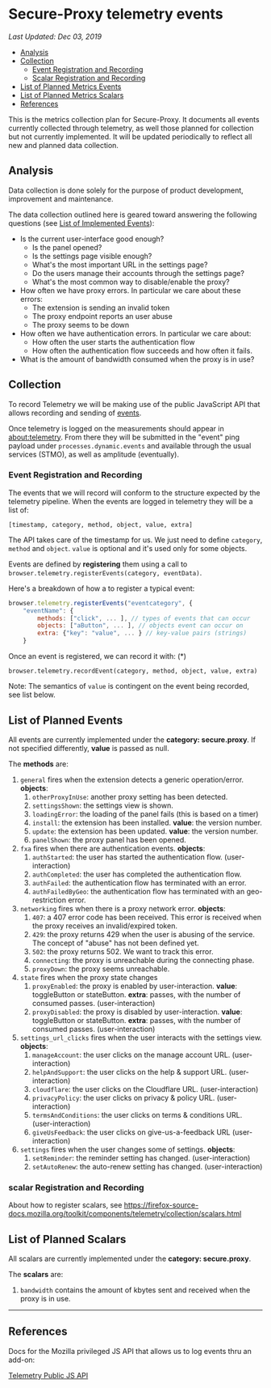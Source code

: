 # Secure-Proxy telemetry events

_Last Updated: Dec 03, 2019_

<!-- TOC depthFrom:2 depthTo:6 withLinks:1 updateOnSave:1 orderedList:0 -->

- [Analysis](#analysis)
- [Collection](#collection)
	- [Event Registration and Recording](#event-registration-and-recording)
	- [Scalar Registration and Recording](#scalar-registration-and-recording)
- [List of Planned Metrics Events](#list-of-planned-metrics-events)
- [List of Planned Metrics Scalars](#list-of-planned-metrics-scalars)
- [References](#references)

<!-- /TOC -->

This is the metrics collection plan for Secure-Proxy. It documents all events currently collected through telemetry, as well those planned for collection but not currently implemented. It will be updated periodically to reflect all new and planned data collection.

## Analysis

Data collection is done solely for the purpose of product development, improvement and maintenance.

The data collection outlined here is geared toward answering the following questions (see [List of Implemented Events](#list-of-planned-metrics-events)):


* Is the current user-interface good enough?
  * Is the panel opened?
  * Is the settings page visible enough?
  * What's the most important URL in the settings page?
  * Do the users manage their accounts through the settings page?
  * What's the most common way to disable/enable the proxy?
* How often we have proxy errors. In particular we care about these errors:
  * The extension is sending an invalid token
  * The proxy endpoint reports an user abuse
  * The proxy seems to be down
* How often we have authentication errors. In particular we care about:
  * How often the user starts the authentication flow
  * How often the authentication flow succeeds and how often it fails.
* What is the amount of bandwidth consumed when the proxy is in use?

## Collection

To record Telemetry we will be making use of the public JavaScript API that allows recording and sending of [events](https://firefox-source-docs.mozilla.org/toolkit/components/telemetry/telemetry/collection/events.html#public-js-api).

Once telemetry is logged on the measurements should appear in [about:telemetry](about:telemetry). From there they will be submitted in the "event" ping payload under `processes.dynamic.events` and available through the usual services (STMO), as well as amplitude (eventually).

### Event Registration and Recording

The events that we will record will conform to the structure expected by the telemetry pipeline. When the events are logged in telemetry they will be a list of:

`[timestamp, category, method, object, value, extra]`

The API takes care of the timestamp for us. We just need to define `category`, `method` and `object`. `value` is optional and it's used only for some objects.

Events are defined by **registering** them using a call to `browser.telemetry.registerEvents(category, eventData)`.

Here's a breakdown of how a to register a typical event:


```javascript
browser.telemetry.registerEvents("eventcategory", {
    "eventName": {
        methods: ["click", ... ], // types of events that can occur
        objects: ["aButton", ... ], // objects event can occur on
        extra: {"key": "value", ... } // key-value pairs (strings)
    }
```

Once an event is registered, we can record it with: (\*)

`browser.telemetry.recordEvent(category, method, object, value, extra)`

Note: The semantics of `value` is contingent on the event being recorded, see list below.

## List of Planned Events

All events are currently implemented under the **category: secure.proxy**.
If not specified differently, **value** is passed as null.

The **methods** are:

1. `general` fires when the extension detects a generic operation/error. **objects**:
   1. `otherProxyInUse`: another proxy setting has been detected.
   1. `settingsShown`: the settings view is shown.
   1. `loadingError`: the loading of the panel fails (this is based on a timer)
   1. `install`: the extension has been installed. **value**: the version number.
   1. `update`: the extension has been updated. **value**: the version number.
   1. `panelShown`: the proxy panel has been opened.
1. `fxa` fires when there are authentication events. **objects**:
   1. `authStarted`: the user has started the authentication flow. (user-interaction)
   1. `authCompleted`: the user has completed the authentication flow.
   1. `authFailed`: the authentication flow has terminated with an error.
   1. `authFailedByGeo`: the authentication flow has terminated with an geo-restriction error.
1. `networking` fires when there is a proxy network error. **objects**:
   1. `407`: a 407 error code has been received. This error is received when the proxy receives an invalid/expired token.
   1. `429`: the proxy returns 429 when the user is abusing of the service. The concept of "abuse" has not been defined yet.
   1. `502`: the proxy returns 502. We want to track this error.
   1. `connecting`: the proxy is unreachable during the connecting phase.
   1. `proxyDown`: the proxy seems unreachable.
1. `state` fires when the proxy state changes
   1. `proxyEnabled`: the proxy is enabled by user-interaction. **value**: toggleButton or stateButton. **extra**: passes, with the number of consumed passes. (user-interaction)
   1. `proxyDisabled`: the proxy is disabled by user-interaction. **value**: toggleButton or stateButton. **extra**: passes, with the number of consumed passes. (user-interaction)
1. `settings_url_clicks` fires when the user interacts with the settings view. **objects**:
   1. `manageAccount`: the user clicks on the manage account URL. (user-interaction)
   1. `helpAndSupport`: the user clicks on the help & support URL. (user-interaction)
   1. `cloudflare`: the user clicks on the Cloudflare URL. (user-interaction)
   1. `privacyPolicy`: the user clicks on privacy & policy URL. (user-interaction)
   1. `termsAndConditions`: the user clicks on terms & conditions URL. (user-interaction)
   1. `giveUsFeedback`: the user clicks on give-us-a-feedback URL (user-interaction)
1. `settings` fires when the user changes some of settings. **objects**:
   1. `setReminder`: the reminder setting has changed. (user-interaction)
   1. `setAutoRenew`: the auto-renew setting has changed. (user-interaction)


### scalar Registration and Recording

About how to register scalars, see https://firefox-source-docs.mozilla.org/toolkit/components/telemetry/collection/scalars.html

## List of Planned Scalars

All scalars are currently implemented under the **category: secure.proxy**.

The **scalars** are:

1. `bandwidth` contains the amount of kbytes sent and received when the proxy is in use.


---

## References

Docs for the Mozilla privileged JS API that allows us to log events thru an add-on:

[Telemetry Public JS API](https://firefox-source-docs.mozilla.org/toolkit/components/telemetry/telemetry/collection/events.html#the-api)
